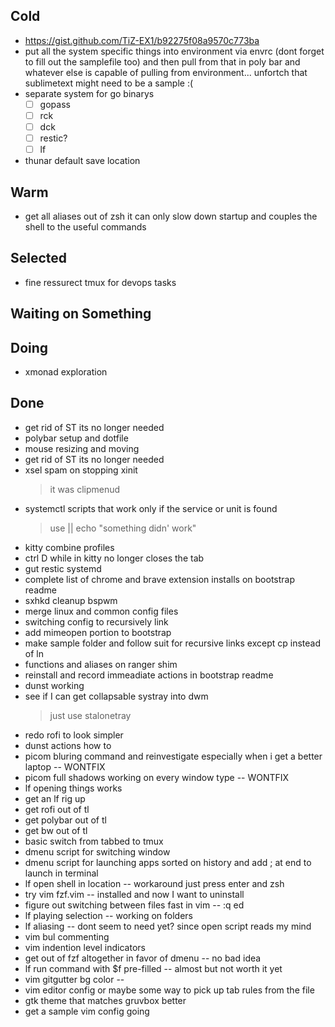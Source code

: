 ## Cold

- https://gist.github.com/TiZ-EX1/b92275f08a9570c773ba
- put all the system specific things into environment  via envrc  (dont forget to fill out the samplefile too) and then pull from that in poly bar and whatever else is capable of pulling from environment... unfortch that sublimetext might need to be a sample :(
- separate system for go binarys
    * [ ] gopass
    * [ ] rck
    * [ ] dck
    * [ ] restic?
    * [ ] lf
- thunar default save location

## Warm

- get all aliases out of zsh it can only slow down startup and couples the shell to the useful commands

## Selected

- fine ressurect tmux for devops tasks

## Waiting on Something


## Doing

- xmonad exploration

## Done

- get rid of ST its no longer needed
- polybar setup and dotfile
- mouse resizing and moving
- get rid of ST its no longer needed
- xsel spam on stopping xinit
    > it was clipmenud
- systemctl scripts that work only if the service or unit is found
    > use || echo "something didn' work"
- kitty combine profiles
- ctrl D while in kitty no longer closes the tab
- gut restic systemd
- complete list of chrome and brave extension installs on bootstrap readme
- sxhkd  cleanup bspwm
- merge linux and common config files
- switching config to recursively link
- add mimeopen portion to bootstrap
- make sample folder and follow suit for recursive links except cp instead of ln
- functions and aliases on ranger shim
- reinstall and record immeadiate actions in bootstrap readme
- dunst working
- see if I can get collapsable systray into dwm
    > just use stalonetray
- redo rofi to look simpler
- dunst actions how to
- picom bluring command and reinvestigate especially when i get a better laptop -- WONTFIX
- picom full shadows working on every window type -- WONTFIX
- lf opening things works
- get an lf rig up
- get rofi out of tl
- get polybar out of tl
- get bw out of tl
- basic switch from tabbed to tmux
- dmenu script for switching window
- dmenu script for launching apps sorted on history and add ; at end to launch in terminal
- lf open shell in location -- workaround just press enter and zsh
- try vim fzf.vim -- installed and now I want to uninstall
- figure out switching between files fast in vim -- :q ed
- lf playing selection -- working on folders
- lf aliasing -- dont seem to need yet? since open script reads my mind
- vim bul commenting
- vim indention level indicators
- get out of fzf altogether in favor of dmenu -- no bad idea
- lf run command with $f pre-filled -- almost but not worth it yet
- vim gitgutter bg color --
- vim editor config or maybe some way to pick up tab rules from the file
- gtk theme that matches gruvbox better
- get a sample vim config going
